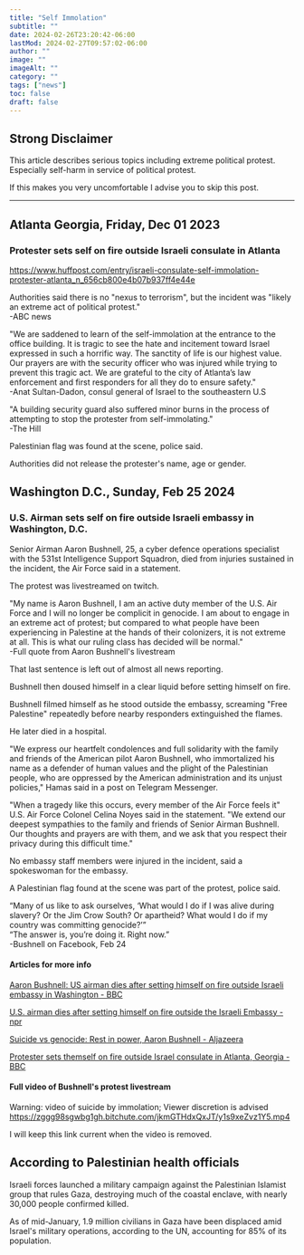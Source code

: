 ```yaml
---
title: "Self Immolation"
subtitle: ""
date: 2024-02-26T23:20:42-06:00
lastMod: 2024-02-27T09:57:02-06:00
author: ""
image: ""
imageAlt: ""
category: ""
tags: ["news"]
toc: false
draft: false
---
```


## Strong Disclaimer

This article describes serious topics including extreme political protest. Especially self-harm in service of political protest.

If this makes you very uncomfortable I advise you to skip this post.

---

## Atlanta Georgia, Friday, Dec 01 2023

### Protester sets self on fire outside Israeli consulate in Atlanta

<https://www.huffpost.com/entry/israeli-consulate-self-immolation-protester-atlanta_n_656cb800e4b07b937ff4e44e>

Authorities said there is no "nexus to terrorism", but the incident was "likely an extreme act of political protest."  
-ABC news

"We are saddened to learn of the self-immolation at the entrance to the office building. It is tragic to see the hate and incitement toward Israel expressed in such a horrific way. The sanctity of life is our highest value. Our prayers are with the security officer who was injured while trying to prevent this tragic act. We are grateful to the city of Atlanta’s law enforcement and first responders for all they do to ensure safety."  
-Anat Sultan-Dadon, consul general of Israel to the southeastern U.S  

"A building security guard also suffered minor burns in the process of attempting to stop the protester from self-immolating."  
-The Hill

Palestinian flag was found at the scene, police said.

Authorities did not release the protester's name, age or gender.

## Washington D.C., Sunday, Feb 25 2024

### U.S. Airman sets self on fire outside Israeli embassy in Washington, D.C.

Senior Airman Aaron Bushnell, 25, a cyber defence operations specialist with the 531st Intelligence Support Squadron, died from injuries sustained in the incident, the Air Force said in a statement.

The protest was livestreamed on twitch.

"My name is Aaron Bushnell, I am an active duty member of the U.S. Air Force and I will no longer be complicit in genocide.  I am about to engage in an extreme act of protest; but compared to what people have been experiencing in Palestine at the hands of their colonizers, it is not extreme at all. This is what our ruling class has decided will be normal."  
-Full quote from Aaron Bushnell's livestream

That last sentence is left out of almost all news reporting.

Bushnell then doused himself in a clear liquid before setting himself on fire.

Bushnell filmed himself as he stood outside the embassy, screaming "Free Palestine" repeatedly before nearby responders extinguished the flames.

He later died in a hospital.

"We express our heartfelt condolences and full solidarity with the family and friends of the American pilot Aaron Bushnell, who immortalized his name as a defender of human values and the plight of the Palestinian people, who are oppressed by the American administration and its unjust policies," Hamas said in a post on Telegram Messenger.

"When a tragedy like this occurs, every member of the Air Force feels it" U.S. Air Force Colonel Celina Noyes said in the statement. "We extend our deepest sympathies to the family and friends of Senior Airman Bushnell. Our thoughts and prayers are with them, and we ask that you respect their privacy during this difficult time."

No embassy staff members were injured in the incident, said a spokeswoman for the embassy.

A Palestinian flag found at the scene was part of the protest, police said.

“Many of us like to ask ourselves, ‘What would I do if I was alive during slavery? Or the Jim Crow South? Or apartheid? What would I do if my country was committing genocide?’”  
“The answer is, you’re doing it. Right now.”  
-Bushnell on Facebook, Feb 24

#### Articles for more info
[Aaron Bushnell: US airman dies after setting himself on fire outside Israeli embassy in Washington - BBC](https://www.bbc.com/news/world-us-canada-68405119)

[U.S. airman dies after setting himself on fire outside the Israeli Embassy - npr](https://www.npr.org/2024/02/25/1233810136/fire-man-israeli-embassy-washington)

[Suicide vs genocide: Rest in power, Aaron Bushnell - Aljazeera](https://www.aljazeera.com/opinions/2024/2/26/suicide-vs-genocide-rest-in-power-aaron-bushnell)

[Protester sets themself on fire outside Israel consulate in Atlanta, Georgia - BBC](https://www.bbc.com/news/uk-67597395)

#### Full video of Bushnell's protest livestream
Warning: video of suicide by immolation; Viewer discretion is advised  
<https://zggg98sgwbg1gh.bitchute.com/jkmGTHdxQxJT/y1s9xeZvz1Y5.mp4>

I will keep this link current when the video is removed.


## According to Palestinian health officials

Israeli forces launched a military campaign against the Palestinian Islamist group that rules Gaza, destroying much of the coastal enclave, with nearly 30,000 people confirmed killed.

As of mid-January, 1.9 million civilians in Gaza have been displaced amid Israel's military operations, according to the UN, accounting for 85% of its population. 
